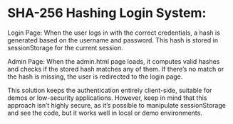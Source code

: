 # SHA-256 Hashing Login System:

Login Page: When the user logs in with the correct credentials, a hash is generated based on the username and password. This hash is stored in sessionStorage for the current session.

Admin Page: When the admin.html page loads, it computes valid hashes and checks if the stored hash matches any of them. If there’s no match or the hash is missing, the user is redirected to the login page.

This solution keeps the authentication entirely client-side, suitable for demos or low-security applications. However, keep in mind that this approach isn’t highly secure, as it’s possible to manipulate sessionStorage and see the code, but it works well in local or demo environments.